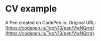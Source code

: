 # CV example

A Pen created on CodePen.io. Original URL: [https://codepen.io/TeoN13/pen/VwNQrrg](https://codepen.io/TeoN13/pen/VwNQrrg).


